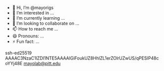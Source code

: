 - 👋 Hi, I’m @mayorigs
- 👀 I’m interested in ...
- 🌱 I’m currently learning ...
- 💞️ I’m looking to collaborate on ...
- 📫 How to reach me ...
- 😄 Pronouns: ...
- ⚡ Fun fact: ...

<!---
mayorigs/mayorigs is a ✨ special ✨ repository because its `README.md` (this file) appears on your GitHub profile.
You can click the Preview link to take a look at your changes.
--->

ssh-ed25519 AAAAC3NzaC1lZDI1NTE5AAAAIGiFoukUZ8HhlZL1erZOlrUZwUS/qPESIP48coYYj48E mayolab@pitt.edu
